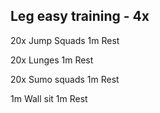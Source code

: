## Leg easy training - 4x
20x	Jump Squads
1m	Rest

20x	Lunges
1m	Rest

20x	Sumo squads
1m	Rest

1m	Wall sit
1m	Rest
